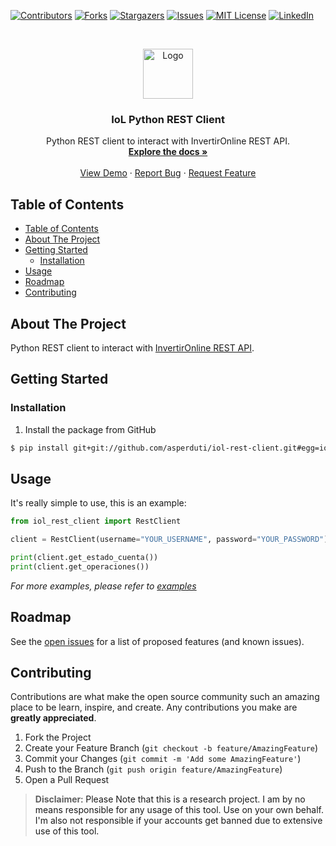 <!-- PROJECT SHIELDS -->
<!--
*** I'm using markdown "reference style" links for readability.
*** Reference links are enclosed in brackets [ ] instead of parentheses ( ).
*** See the bottom of this document for the declaration of the reference variables
*** for contributors-url, forks-url, etc. This is an optional, concise syntax you may use.
*** https://www.markdownguide.org/basic-syntax/#reference-style-links
-->
[![Contributors][contributors-shield]][contributors-url]
[![Forks][forks-shield]][forks-url]
[![Stargazers][stars-shield]][stars-url]
[![Issues][issues-shield]][issues-url]
[![MIT License][license-shield]][license-url]
[![LinkedIn][linkedin-shield]][linkedin-url]



<!-- PROJECT LOGO -->
<br />
<p align="center">
  <a href="https://github.com/asperduti/iol-rest-client">
    <img src="images/logo.png" alt="Logo" width="80" height="80">
  </a>

  <h3 align="center">IoL Python REST Client</h3>

  <p align="center">
    Python REST client to interact with InvertirOnline REST API. 
    <br />
    <a href="https://github.com/asperduti/iol-rest-client"><strong>Explore the docs »</strong></a>
    <br />
    <br />
    <a href="https://github.com/asperduti/iol-rest-client">View Demo</a>
    ·
    <a href="https://github.com/asperduti/iol-rest-client/issues">Report Bug</a>
    ·
    <a href="https://github.com/asperduti/iol-rest-client/issues">Request Feature</a>
  </p>
</p>



<!-- TABLE OF CONTENTS -->
## Table of Contents

- [Table of Contents](#table-of-contents)
- [About The Project](#about-the-project)
- [Getting Started](#getting-started)
  - [Installation](#installation)
- [Usage](#usage)
- [Roadmap](#roadmap)
- [Contributing](#contributing)



<!-- ABOUT THE PROJECT -->
## About The Project

Python REST client to interact with [InvertirOnline REST API](https://api.invertironline.com/). 

<!-- GETTING STARTED -->
## Getting Started

### Installation
 
1. Install the package from GitHub
```sh
$ pip install git+git://github.com/asperduti/iol-rest-client.git#egg=iol_rest_client
```

<!-- USAGE EXAMPLES -->
## Usage

It's really simple to use, this is an example:

```python
from iol_rest_client import RestClient

client = RestClient(username="YOUR_USERNAME", password="YOUR_PASSWORD")

print(client.get_estado_cuenta())
print(client.get_operaciones())
```

_For more examples, please refer to [examples](https://github.com/asperduti/iol-rest-client/tree/master/examples)_


<!-- ROADMAP -->
## Roadmap

See the [open issues](https://github.com/asperduti/iol-rest-client/issues) for a list of proposed features (and known issues).


<!-- CONTRIBUTING -->
## Contributing

Contributions are what make the open source community such an amazing place to be learn, inspire, and create. Any contributions you make are **greatly appreciated**.

1. Fork the Project
2. Create your Feature Branch (`git checkout -b feature/AmazingFeature`)
3. Commit your Changes (`git commit -m 'Add some AmazingFeature'`)
4. Push to the Branch (`git push origin feature/AmazingFeature`)
5. Open a Pull Request


> **Disclaimer**<a name="disclaimer" />: Please Note that this is a research project. I am by no means responsible for any usage of this tool. Use on your own behalf. I'm also not responsible if your accounts get banned due to extensive use of this tool.


<!-- MARKDOWN LINKS & IMAGES -->
<!-- https://www.markdownguide.org/basic-syntax/#reference-style-links -->
[contributors-shield]: https://img.shields.io/github/contributors/asperduti/iol-rest-client.svg?style=flat-square
[contributors-url]: https://github.com/asperduti/iol-rest-client/graphs/contributors
[forks-shield]: https://img.shields.io/github/forks/asperduti/iol-rest-client.svg?style=flat-square
[forks-url]: https://github.com/asperduti/iol-rest-client/network/members
[stars-shield]: https://img.shields.io/github/stars/asperduti/iol-rest-client.svg?style=flat-square
[stars-url]: https://github.com/asperduti/iol-rest-client/stargazers
[issues-shield]: https://img.shields.io/github/issues/asperduti/iol-rest-client.svg?style=flat-square
[issues-url]: https://github.com/asperduti/iol-rest-client/issues
[license-shield]: https://img.shields.io/github/license/asperduti/iol-rest-client.svg?style=flat-square
[license-url]: https://github.com/asperduti/iol-rest-client/blob/master/LICENSE
[linkedin-shield]: https://img.shields.io/badge/-LinkedIn-black.svg?style=flat-square&logo=linkedin&colorB=555
[linkedin-url]: https://linkedin.com/in/arielsperduti
[product-screenshot]: images/screenshot.png
